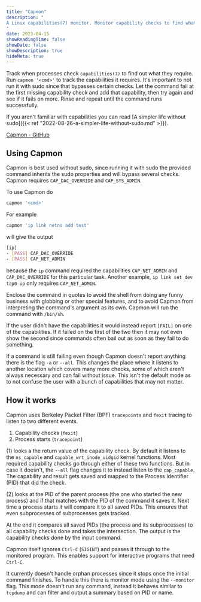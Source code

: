 ```yaml
---
title: "Capmon"
description: "
A Linux capabilities(7) monitor. Monitor capability checks to find what a command requires. Then give yourself those capabilities to run without sudo.
"
date: 2023-04-15
showReadingTime: false
showDate: false
showDescription: true
hideMeta: true
---
```


Track when processes check `capabilities(7)` to find out what they require.
Run `capmon '<cmd>'` to track the capabilities it requires. It's important to not
run it with sudo since that bypasses certain checks. Let the command fail at the
first missing capability check and add that capability, then try again and see
if it fails on more. Rinse and repeat until the command runs successfully.

If you aren't familiar with capabilities you can read [A simpler life without
sudo]({{< ref "2022-08-26-a-simpler-life-without-sudo.md" >}}).

[Capmon - GitHub](https://github.com/cappe987/capmon)

## Using Capmon

Capmon is best used without sudo, since running it with sudo the
provided command inherits the sudo properties and will bypass several
checks. Capmon requires `CAP_DAC_OVERRIDE` and `CAP_SYS_ADMIN`.

To use Capmon do
```sh
capmon '<cmd>'
```

For example
```sh
capmon 'ip link netns add test'
```

will give the output
```sh
[ip]
- [PASS] CAP_DAC_OVERRIDE
- [PASS] CAP_NET_ADMIN
```
because the `ip` command required the capabilities `CAP_NET_ADMIN` and
`CAP_DAC_OVERRIDE` for this particular task. Another example, `ip link set dev
tap0 up` only requires `CAP_NET_ADMIN`.

Enclose the command in quotes to avoid the shell from doing any funny
business with globbing or other special features, and to avoid Capmon
from interpreting the command's argument as its own. Capmon will run
the command with `/bin/sh`.

If the user didn't have the capabilities it would instead report `[FAIL]` on one
of the capabilities. If it failed on the first of the two then it may not even
show the second since commands often bail out as soon as they fail to do
something.

If a command is still failing even though Capmon doesn't report anything there
is the flag `-a` or `--all`. This changes the place where it listens to another
location which covers many more checks, some of which aren't always necessary
and can fail without issue. This isn't the default mode as to not confuse the
user with a bunch of capabilities that may not matter.


## How it works

Capmon uses Berkeley Packet Filter (BPF) `tracepoints` and `fexit`
tracing to listen to two different events.

1. Capability checks (`fexit`)
2. Process starts (`tracepoint`)

(1) looks a the return value of the capability check. By default it listens to
the `ns_capable` and `capable_wrt_inode_uidgid` kernel functions. Most required
capability checks go through either of these two functions. But in case it
doesn't, the `--all` flag changes it to instead listen to the `cap_capable`. The
capability and result gets saved and mapped to the Process Identifier (PID)
that did the check.

(2) looks at the PID of the parent process (the one who started the new
process) and if that matches with the PID of the command it saves it. Next time
a process starts it will compare it to all saved PIDs. This ensures
that even subprocesses of subprocesses gets tracked.

At the end it compares all saved PIDs (the process and its subprocesses) to
all capability checks done and takes the intersection. The output is the
capability checks done by the input command.

Capmon itself ignores `Ctrl-C` (`SIGINT`) and passes it through to the monitored
program. This enables support for interactive programs that need `Ctrl-C`.

It currently doesn't handle orphan processes since it stops once the initial
command finishes. To handle this there is monitor mode using the `--monitor`
flag. This mode doesn't run any command, instead it behaves similar to
`tcpdump` and can filter and output a summary based on PID or name.


